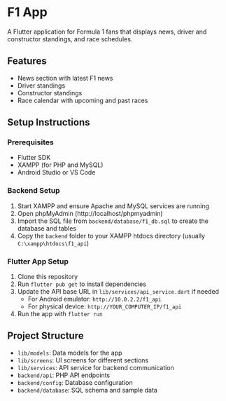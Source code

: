 # F1 App

A Flutter application for Formula 1 fans that displays news, driver and constructor standings, and race schedules.

## Features

- News section with latest F1 news
- Driver standings
- Constructor standings
- Race calendar with upcoming and past races

## Setup Instructions

### Prerequisites

- Flutter SDK
- XAMPP (for PHP and MySQL)
- Android Studio or VS Code

### Backend Setup

1. Start XAMPP and ensure Apache and MySQL services are running
2. Open phpMyAdmin (http://localhost/phpmyadmin)
3. Import the SQL file from `backend/database/f1_db.sql` to create the database and tables
4. Copy the `backend` folder to your XAMPP htdocs directory (usually `C:\xampp\htdocs\f1_api`)

### Flutter App Setup

1. Clone this repository
2. Run `flutter pub get` to install dependencies
3. Update the API base URL in `lib/services/api_service.dart` if needed
   - For Android emulator: `http://10.0.2.2/f1_api`
   - For physical device: `http://YOUR_COMPUTER_IP/f1_api`
4. Run the app with `flutter run`

## Project Structure

- `lib/models`: Data models for the app
- `lib/screens`: UI screens for different sections
- `lib/services`: API service for backend communication
- `backend/api`: PHP API endpoints
- `backend/config`: Database configuration
- `backend/database`: SQL schema and sample data
